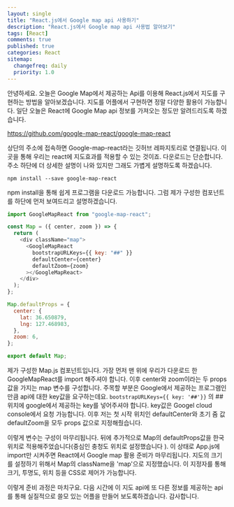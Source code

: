```yaml
---
layout: single
title: "React.js에서 Google map api 사용하기"
description: "React.js에서 Google map api 사용법 알아보기"
tags: [React]
comments: true
published: true
categories: React
sitemap:
  changefreq: daily
  priority: 1.0
---
```


안녕하세요. 오늘은 Google Map에서 제공하는 Api를 이용해 React.js에서 지도를 구현하는 방법을 알아보겠습니다. 지도를 어플에서 구현하면 정말 다양한 활용이 가능합니다. 일단 오늘은 React에 Google Map api 정보를 가져오는 정도만 알려드리도록 하겠습니다.

https://github.com/google-map-react/google-map-react

상단의 주소에 접속하면 Google-map-react라는 깃허브 레파지토리로 연결됩니다. 이곳을 통해 우리는 react에 지도효과를 적용할 수 있는 것이죠. 다운로드는 단순합니다. 주소 하단에 더 상세한 설명이 나와 있지만 그래도 가볍게 설명하도록 하겠습니다.

```
npm install --save google-map-react
```

npm install을 통해 쉽게 프로그램을 다운로드 가능합니다. 그럼 제가 구성한 컴포넌트를 하단에 먼저 보여드리고 설명하겠습니다.

```javascript
import GoogleMapReact from "google-map-react";

const Map = ({ center, zoom }) => {
  return (
    <div className="map">
      <GoogleMapReact
        bootstrapURLKeys={{ key: "##" }}
        defaultCenter={center}
        defaultZoom={zoom}
      ></GoogleMapReact>
    </div>
  );
};

Map.defaultProps = {
  center: {
    lat: 36.650879,
    lng: 127.468983,
  },
  zoom: 6,
};

export default Map;
```

제가 구성한 Map.js 컴포넌트입니다. 가장 먼저 맨 위에 우리가 다운로드 한 GoogleMapReact를 import 해주셔야 합니다. 이후 center와 zoom이라는 두 props 값을 가지는 map 변수를 구성합니다. 주목할 부분은 Google에서 제공하는 프로그램인 만큼 api에 대한 key값을 요구하는데요. `bootstrapURLKeys={{ key: '##'}}` 의 ##위치에 google에서 제공하는 key를 넣어주셔야 합니다. key값은 Googel cloud console에서 요청 가능합니다. 이후 저는 첫 시작 위치인 defaultCenter와 초기 줌 값 defaultZoom을 모두 props 값으로 지정해줬습니다.

이렇게 변수는 구성이 마무리됩니다. 뒤에 추가적으로 Map의 defaultProps값을 한국 위치로 적용해주었습니다(중심인 충청도 위치로 설정했습니다 ). 이 상태로 App.js에 import만 시켜주면 React에서 Google map 활용 준비가 마무리됩니다. 지도의 크기를 설정하기 위해서 Map의 className을 'map'으로 지정했습니다. 이 지정자를 통해 크기, 투명도, 위치 등을 CSS로 제어가 가능합니다.

이렇게 준비 과정은 마치구요. 다음 시간에 이 지도 api에 또 다른 정보를 제공하는 api를 통해 실질적으로 쓸모 있는 어플을 만들어 보도록하겠습니다. 감사합니다.
